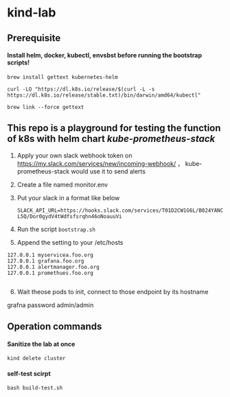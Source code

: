 # kind-lab

## Prerequisite

#### Install helm, docker, kubectl, envsbst before running the bootstrap scripts!

```
brew install gettext kubernetes-helm

curl -LO "https://dl.k8s.io/release/$(curl -L -s https://dl.k8s.io/release/stable.txt)/bin/darwin/amd64/kubectl"

brew link --force gettext

```

## This repo is a playground for testing the function of k8s with helm chart  *_kube-prometheus-stack_*

1. Apply your own slack webhook token on https://my.slack.com/services/new/incoming-webhook/ ， kube-prometheus-stack would use it to send alerts 
2. Create a file named monitor.env
3. Put your slack in a format like below

   `SLACK_API_URL=https://hooks.slack.com/services/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oauuVi `

4. Run the script `bootstrap.sh`
5. Append the setting to your /etc/hosts
```
127.0.0.1 myservicea.foo.org
127.0.0.1 grafana.foo.org
127.0.0.1 alertmanager.foo.org
127.0.0.1 promethues.foo.org


```
6. Wait theose pods to init, connect to those endpoint by its hostname

grafna password admin/admin



## Operation commands

#### Sanitize the lab at once
`kind delete cluster`


#### self-test scirpt
`bash build-test.sh`

